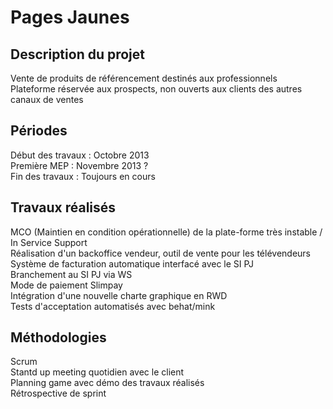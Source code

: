 # Pages Jaunes

## Description du projet
Vente de produits de référencement destinés aux professionnels  
Plateforme réservée aux prospects, non ouverts aux clients des autres canaux de ventes  

## Périodes
Début des travaux : Octobre 2013  
Première MEP : Novembre 2013 ?  
Fin des travaux : Toujours en cours  

## Travaux réalisés
MCO (Maintien en condition opérationnelle) de la plate-forme très instable / In Service Support  
Réalisation d'un backoffice vendeur, outil de vente pour les télévendeurs  
Système de facturation automatique interfacé avec le SI PJ  
Branchement au SI PJ via WS  
Mode de paiement Slimpay  
Intégration d'une nouvelle charte graphique en RWD  
Tests d'acceptation automatisés avec behat/mink  

## Méthodologies
Scrum  
Stantd up meeting quotidien avec le client  
Planning game avec démo des travaux réalisés  
Rétrospective de sprint
